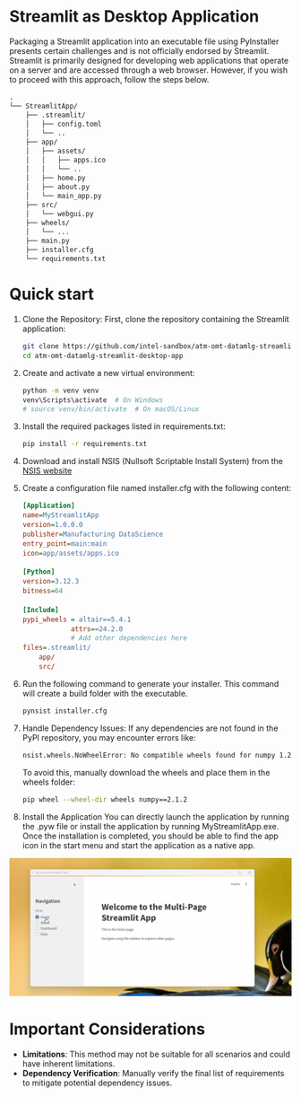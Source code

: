# Streamlit as Desktop Application

Packaging a Streamlit application into an executable file using PyInstaller presents certain challenges and is not officially endorsed by Streamlit. Streamlit is primarily designed for developing web applications that operate on a server and are accessed through a web browser. However, if you wish to proceed with this approach, follow the steps below.
```
.
└── StreamlitApp/
    ├── .streamlit/
    │   ├── config.toml
    │   └── ..
    ├── app/
    │   ├── assets/
    │   │   ├── apps.ico
    │   │   └── ..
    │   ├── home.py
    │   ├── about.py
    │   └── main_app.py
    ├── src/
    │   └── webgui.py
    ├── wheels/
    │   └── ...
    ├── main.py
    ├── installer.cfg
    └── requirements.txt
```

# Quick start
1. Clone the Repository: First, clone the repository containing the Streamlit application:
    ```bash
    git clone https://github.com/intel-sandbox/atm-omt-datamlg-streamlit-desktop-app
    cd atm-omt-datamlg-streamlit-desktop-app
    ```
2. Create and activate a new virtual environment:
    ```bash
    python -m venv venv
    venv\Scripts\activate  # On Windows
    # source venv/bin/activate  # On macOS/Linux
    ```
3. Install the required packages listed in requirements.txt:
    ```bash
    pip install -r requirements.txt
    ```
4. Download and install NSIS (Nullsoft Scriptable Install System) from the [NSIS website](http://nsis.sourceforge.net/Download)

5. Create a configuration file named installer.cfg with the following content:
    ```ini
    [Application]
    name=MyStreamlitApp
    version=1.0.0.0
    publisher=Manufacturing DataScience
    entry_point=main:main
    icon=app/assets/apps.ico

    [Python]
    version=3.12.3
    bitness=64

    [Include]
    pypi_wheels = altair==5.4.1
                attrs==24.2.0
                # Add other dependencies here
    files=.streamlit/
        app/
        src/
    ```
6. Run the following command to generate your installer. This command will create a build folder with the executable.
    ```bash
    pynsist installer.cfg
    ```
7. Handle Dependency Issues: If any dependencies are not found in the PyPI repository, you may encounter errors like:
    ```bash
    nsist.wheels.NoWheelError: No compatible wheels found for numpy 1.24.3
    ```
    To avoid this, manually download the wheels and place them in the wheels folder:
    ```bash
    pip wheel --wheel-dir wheels numpy==2.1.2
    ```
8. Install the Application
You can directly launch the application by running the .pyw file or install the application by running MyStreamlitApp.exe. Once the installation is completed, you should be able to find the app icon in the start menu and start the application as a native app.

![Example UI](docs/StreamlitApp.gif)

# Important Considerations
- **Limitations**: This method may not be suitable for all scenarios and could have inherent limitations.
- **Dependency Verification**: Manually verify the final list of requirements to mitigate potential dependency issues.
